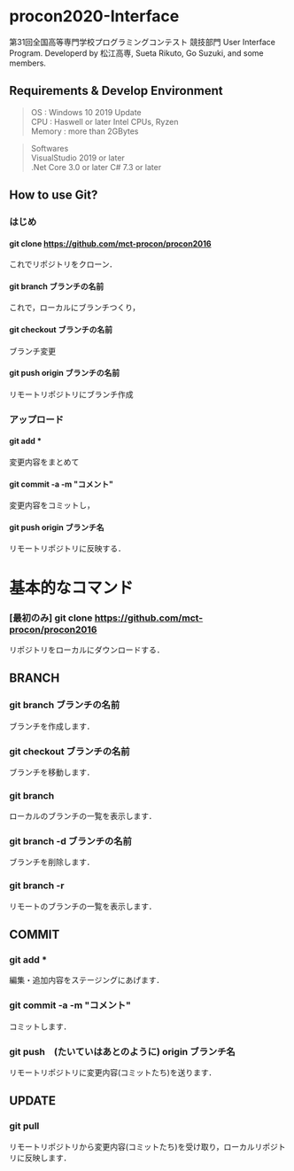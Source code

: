 # procon2020-Interface
第31回全国高等専門学校プログラミングコンテスト 競技部門 User Interface Program. Developerd by 松江高専, Sueta Rikuto, Go Suzuki, and some members. 

## Requirements & Develop Environment

> OS : Windows 10 2019 Update  
> CPU : Haswell or later Intel CPUs, Ryzen  
> Memory : more than 2GBytes  
  
> Softwares  
> VisualStudio 2019 or later  
> .Net Core 3.0 or later
> C# 7.3 or later  

## How to use Git?
### はじめ
#### git clone https://github.com/mct-procon/procon2016
 これでリポジトリをクローン．
#### git branch ブランチの名前
 これで，ローカルにブランチつくり，
#### git checkout ブランチの名前
 ブランチ変更
#### git push origin ブランチの名前
 リモートリポジトリにブランチ作成
### アップロード
#### git add *
 変更内容をまとめて
#### git commit -a -m "コメント"
 変更内容をコミットし，
#### git push origin ブランチ名
 リモートリポジトリに反映する．
# 基本的なコマンド
### [最初のみ] git clone https://github.com/mct-procon/procon2016
 リポジトリをローカルにダウンロードする． 
## BRANCH
### git branch ブランチの名前
 ブランチを作成します． 
### git checkout ブランチの名前
 ブランチを移動します． 
### git branch
 ローカルのブランチの一覧を表示します． 
### git branch -d ブランチの名前
 ブランチを削除します． 
### git branch -r
 リモートのブランチの一覧を表示します．
## COMMIT
### git add *
 編集・追加内容をステージングにあげます．
### git commit -a -m "コメント"
 コミットします．
### git push　(たいていはあとのように) origin ブランチ名
 リモートリポジトリに変更内容(コミットたち)を送ります． 
## UPDATE
### git pull
 リモートリポジトリから変更内容(コミットたち)を受け取り，ローカルリポジトリに反映します．